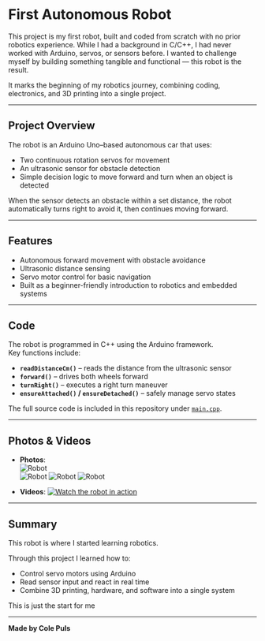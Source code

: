 # First Autonomous Robot

This project is my first robot, built and coded from scratch with no prior robotics experience. While I had a background in C/C++, I had never worked with Arduino, servos, or sensors before. I wanted to challenge myself by building something tangible and functional — this robot is the result.  

It marks the beginning of my robotics journey, combining coding, electronics, and 3D printing into a single project.  

---

## Project Overview

The robot is an Arduino Uno–based autonomous car that uses:  
- Two continuous rotation servos for movement  
- An ultrasonic sensor for obstacle detection  
- Simple decision logic to move forward and turn when an object is detected  

When the sensor detects an obstacle within a set distance, the robot automatically turns right to avoid it, then continues moving forward.

---

## Features

- Autonomous forward movement with obstacle avoidance  
- Ultrasonic distance sensing  
- Servo motor control for basic navigation  
- Built as a beginner-friendly introduction to robotics and embedded systems  

---

## Code

The robot is programmed in C++ using the Arduino framework.  
Key functions include:  
- **`readDistanceCm()`** – reads the distance from the ultrasonic sensor  
- **`forward()`** – drives both wheels forward  
- **`turnRight()`** – executes a right turn maneuver  
- **`ensureAttached()` / `ensureDetached()`** – safely manage servo states  

The full source code is included in this repository under [`main.cpp`](./main.cpp).

---

## Photos & Videos

- **Photos**:  
  ![Robot](./assets/IMG_0051.png)  
  ![Robot](./assets/IMG_0052.png)
  ![Robot](./assets/IMG_0053.png)
  ![Robot](./assets/IMG_0054.png)

- **Videos**:
  [![Watch the robot in action](https://img.youtube.com/vi/Cd_WDKgfvsY/0.jpg)](https://www.youtube.com/shorts/Cd_WDKgfvsY)

---

## Summary

This robot is where I started learning robotics. 

Through this project I learned how to:  
- Control servo motors using Arduino  
- Read sensor input and react in real time  
- Combine 3D printing, hardware, and software into a single system  

This is just the start for me

---
**Made by Cole Puls**
